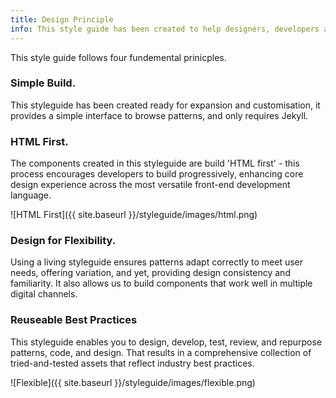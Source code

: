 ```yaml
---
title: Design Principle
info: This style guide has been created to help designers, developers and product owners create and maintain user interface documentation in a 'Living Style Guide'. Documenting the user interface (UI) of a digital product or system reduces hand-over time and helps to ensure new UI additions deliver a consistent experience to users.
---
```


This style guide follows four fundemental prinicples. 

### Simple Build.

This styleguide has been created ready for expansion and customisation, it provides a simple interface to browse patterns, and only requires Jekyll.

### HTML First.

The components created in this styleguide are build 'HTML first' - this process encourages developers to build progressively, enhancing core design experience across the most versatile front-end development language.

![HTML First]({{ site.baseurl }}/styleguide/images/html.png)

### Design for Flexibility.

Using a living styleguide ensures patterns adapt correctly to meet user needs, offering variation, and yet, providing design consistency and familiarity. It also allows us to build components that work well in multiple digital channels. 

### Reuseable Best Practices

This styleguide enables you to design, develop, test, review, and repurpose patterns, code, and design. That results in a comprehensive collection of tried-and-tested assets that reflect industry best practices.

![Flexible]({{ site.baseurl }}/styleguide/images/flexible.png)
